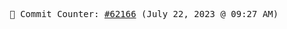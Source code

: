 <p align="center">
    <samp>
        📮 Commit Counter: <a href="https://github.com/Javascript-void0/Javascript-void0/commits/main">#62166</a> (July 22, 2023 @ 09:27 AM)
    </samp>
</p>